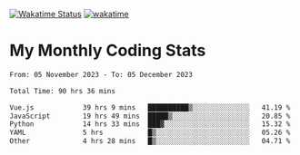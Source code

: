 [![Wakatime Status](https://github.com/noopurphalak/noopurphalak/workflows/wakatime-status-update/badge.svg)](https://github.com/noopurphalak/noopurphalak/actions/workflows/main.yml)
[![wakatime](https://wakatime.com/badge/user/80ace140-ef40-4fdd-b8ed-f3be3d2e1aea.svg)](https://wakatime.com/@80ace140-ef40-4fdd-b8ed-f3be3d2e1aea)

# My Monthly Coding Stats

<!--START_SECTION:waka-->

```txt
From: 05 November 2023 - To: 05 December 2023

Total Time: 90 hrs 36 mins

Vue.js            39 hrs 9 mins   ██████████▒░░░░░░░░░░░░░░   41.19 %
JavaScript        19 hrs 49 mins  █████▒░░░░░░░░░░░░░░░░░░░   20.85 %
Python            14 hrs 33 mins  ███▓░░░░░░░░░░░░░░░░░░░░░   15.32 %
YAML              5 hrs           █▒░░░░░░░░░░░░░░░░░░░░░░░   05.26 %
Other             4 hrs 28 mins   █▒░░░░░░░░░░░░░░░░░░░░░░░   04.71 %
```

<!--END_SECTION:waka-->
